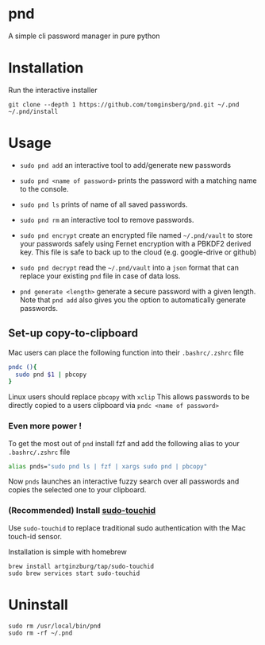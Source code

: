 # pnd

A simple cli password manager in pure python

# Installation

Run the interactive installer

```shell
git clone --depth 1 https://github.com/tomginsberg/pnd.git ~/.pnd
~/.pnd/install
```

# Usage

* `sudo pnd add` an interactive tool to add/generate new passwords

* `sudo pnd <name of password>` prints the password with a matching name to the console.

* `sudo pnd ls` prints of name of all saved passwords.

* `sudo pnd rm` an interactive tool to remove passwords.

* `sudo pnd encrypt` create an encrypted file named `~/.pnd/vault` to store your passwords safely using Fernet
  encryption with a PBKDF2 derived key. This file is safe to back up to the cloud (e.g. google-drive or github)

* `sudo pnd decrypt` read the `~/.pnd/vault` into a `json` format that can replace your existing `pnd` file in
  case of data loss.

* `pnd generate <length>` generate a secure password with a given length.
  Note that `pnd add` also gives you the option to automatically generate passwords.

## Set-up copy-to-clipboard

Mac users can place the following function into their `.bashrc/.zshrc` file

   ```bash
   pndc (){
     sudo pnd $1 | pbcopy
   }
   ```

Linux users should replace `pbcopy` with `xclip`
This allows passwords to be directly copied to a users clipboard via `pndc <name of password>`

### Even more power !

To get the most out of `pnd` install fzf and add the following alias to your `.bashrc/.zshrc` file

```bash
alias pnds="sudo pnd ls | fzf | xargs sudo pnd | pbcopy"
```

Now `pnds` launches an interactive fuzzy search over all passwords and copies the selected one to your clipboard.

### (Recommended) Install [sudo-touchid](https://github.com/artginzburg/sudo-touchid)

Use `sudo-touchid` to replace traditional sudo authentication with the Mac touch-id sensor.

Installation is simple with homebrew

   ```shell
   brew install artginzburg/tap/sudo-touchid
   sudo brew services start sudo-touchid
   ```

# Uninstall
    
  ```shell  
  sudo rm /usr/local/bin/pnd
  sudo rm -rf ~/.pnd
  ```